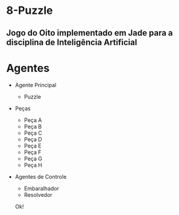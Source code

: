 # 8-Puzzle
## Jogo do Oito implementado em Jade para a disciplina de Inteligência Artificial

# Agentes

- Agente Principal
  * Puzzle

- Peças
  * Peça A
  * Peça B
  * Peça C
  * Peça D
  * Peça E
  * Peça F
  * Peça G
  * Peça H

- Agentes de Controle
  * Embaralhador
  * Resolvedor
  
  Ok!
 
